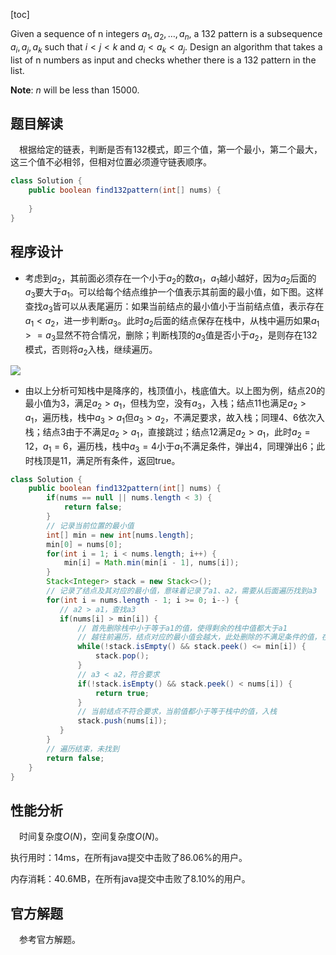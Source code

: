 [toc]

Given a sequence of n integers $a_1, a_2, \dots, a_n$, a 132 pattern is a subsequence $a_i, a_j, a_k$ such that $i < j < k$ and $a_i < a_k < a_j$. Design an algorithm that takes a list of n numbers as input and checks whether there is a 132 pattern in the list.



**Note**: $n$ will be less than $15000$.



## 题目解读

&emsp;根据给定的链表，判断是否有132模式，即三个值，第一个最小，第二个最大，这三个值不必相邻，但相对位置必须遵守链表顺序。

```java
class Solution {
    public boolean find132pattern(int[] nums) {
        
    }
}
```

## 程序设计

* 考虑到$a_2$，其前面必须存在一个小于$a_2$的数$a_1$，$a_1$越小越好，因为$a_2$后面的$a_3$要大于$a_1$。可以给每个结点维护一个值表示其前面的最小值，如下图。这样查找$a_3$皆可以从表尾遍历：如果当前结点的最小值小于当前结点值，表示存在$a_1 < a_2$，进一步判断$a_3$。此时$a_2$后面的结点保存在栈中，从栈中遍历如果$a_1 >= a_3$显然不符合情况，删除；判断栈顶的$a_3$值是否小于$a_2$，是则存在132模式，否则将$a_2$入栈，继续遍历。

<img src="../images/#456.png"  />

* 由以上分析可知栈中是降序的，栈顶值小，栈底值大。以上图为例，结点20的最小值为3，满足$a_2 > a_1$，但栈为空，没有$a_3$，入栈；结点11也满足$a_2 > a_1$，遍历栈，栈中$a_3 > a_1$但$a_3 > a_2$，不满足要求，故入栈；同理4、6依次入栈；结点3由于不满足$a_2 > a_1$，直接跳过；结点12满足$a_2 > a_1$，此时$a_2 = 12$，$a_1 = 6$，遍历栈，栈中$a_3 = 4$小于$a_1$不满足条件，弹出4，同理弹出6；此时栈顶是11，满足所有条件，返回true。

```java
class Solution {
    public boolean find132pattern(int[] nums) {
        if(nums == null || nums.length < 3) {
            return false;
        }
        // 记录当前位置的最小值
        int[] min = new int[nums.length];
        min[0] = nums[0];
        for(int i = 1; i < nums.length; i++) {
            min[i] = Math.min(min[i - 1], nums[i]);
        }
        Stack<Integer> stack = new Stack<>();
        // 记录了结点及其对应的最小值，意味着记录了a1、a2，需要从后面遍历找到a3 
        for(int i = nums.length - 1; i >= 0; i--) {
           // a2 > a1，查找a3
           if(nums[i] > min[i]) {
               // 首先删除栈中小于等于a1的值，使得剩余的栈中值都大于a1
               // 越往前遍历，结点对应的最小值会越大，此处删除的不满足条件的值，在前面的点也不满足条件，因为此处栈中的值都小于当前结点的最小值，而前面结点的最小值只会越大，更不满足条件
               while(!stack.isEmpty() && stack.peek() <= min[i]) {
                   stack.pop();
               }
               // a3 < a2，符合要求
               if(!stack.isEmpty() && stack.peek() < nums[i]) {
                   return true;
               }
               // 当前结点不符合要求，当前值都小于等于栈中的值，入栈
               stack.push(nums[i]);
           }
        }
        // 遍历结束，未找到
        return false;
    }
}
```

## 性能分析

&emsp;时间复杂度$O(N)$，空间复杂度$O(N)$。

执行用时：14ms，在所有java提交中击败了86.06%的用户。

内存消耗：40.6MB，在所有java提交中击败了8.10%的用户。

## 官方解题

&emsp;参考官方解题。